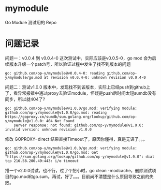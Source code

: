 # mymodule
Go Module 测试用的 Repo

# 问题记录

问题一：v0.0.4 到 v0.0.4-0 这次测试中，实际应该是v0.0.5-0，go mod 会为后续版本升级一个patch号，所以验证过程中发生了找不到版本的问题

```
go: github.com/op-y/mymodule@v0.0.4-0: reading github.com/op-y/mymodule/go.mod at revision v0.0.4-0: unknown revision v0.0.4-0
```

问题二：测试v1.0.0 版本中，发现找不到该版本，实际上已经push到github上了，看异常报错中通过proxy去验证module，怀疑是push后时间太短sumdb没有同步，所以就404了?

```
go: github.com/op-y/mymodule@v1.0.0/go.mod: verifying module: github.com/op-y/mymodule@v1.0.0/go.mod: reading https://goproxy.cn/sumdb/sum.golang.org/lookup/github.com/op-y/mymodule@v1.0.0: 404 Not Found
	server response: not found: github.com/op-y/mymodule@v1.0.0: invalid version: unknown revision v1.0.0
```

修改 GOPROXY=direct 结果直接Timeout了，原因你懂得，真是无语了。。。

```
go: github.com/op-y/mymodule@v1.0.0/go.mod: verifying module: github.com/op-y/mymodule@v1.0.0/go.mod: Get "https://sum.golang.org/lookup/github.com/op-y/mymodule@v1.0.0": dial tcp 216.58.200.49:443: i/o timeout
```

推一个v2.0.0试试，也不行，过了个把小时，go clean -modcache，删除测试项目的go.mod和go.sum，再试，好了。。。目前尚不清楚是什么原因导致之前的失败。
